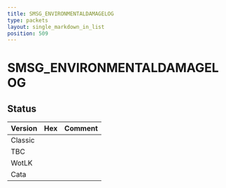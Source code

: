 ```yaml
---
title: SMSG_ENVIRONMENTALDAMAGELOG
type: packets
layout: single_markdown_in_list
position: 509
---
```


# SMSG_ENVIRONMENTALDAMAGELOG

## Status

Version | Hex | Comment
---------- | ---------- | ---------- 
Classic |  |  
TBC |  |  
WotLK |  |  
Cata |  |  
